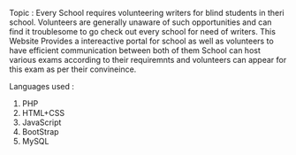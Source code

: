 Topic : Every School requires volunteering writers for blind students in theri school.
        Volunteers are generally unaware of such opportunities and can find it troublesome to go check out every school 
        for need of writers.
        This Website Provides a intereactive portal for school as well as volunteers to have efficient communication between
        both of them
        School can host various exams according to their requiremnts and volunteers can appear for this exam as per their
        convineince.
        
Languages used :
1. PHP
2. HTML+CSS
3. JavaScript
4. BootStrap
5. MySQL

